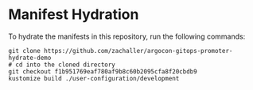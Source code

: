 # Manifest Hydration

To hydrate the manifests in this repository, run the following commands:

```shell
git clone https://github.com/zachaller/argocon-gitops-promoter-hydrate-demo
# cd into the cloned directory
git checkout f1b951769eaf780af9b8c60b2095cfa8f20cbdb9
kustomize build ./user-configuration/development
```
